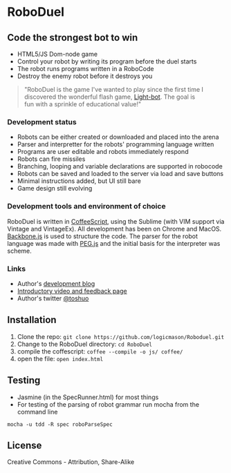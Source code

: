 RoboDuel
=========

Code the strongest bot to win
---

  - HTML5/JS Dom-node game
  - Control your robot by writing its program before the duel starts
  - The robot runs programs written in a RoboCode
  - Destroy the enemy robot before it destroys you

    
>"RoboDuel is the game I've wanted to play since the first time I  
discovered the wonderful flash game, [Light-bot].  The goal is  
fun with a sprinkle of educational value!"


### Development status
  - Robots can be either created or downloaded and placed into the arena
  - Parser and interpretter for the robots' programming language written
  - Programs are user editable and robots immediately respond
  - Robots can fire missiles
  - Branching, looping and variable declarations are supported in robocode
  - Robots can be saved and loaded to the server via load and save buttons
  - Minimal instructions added, but UI still bare
  - Game design still evolving


### Development tools and environment of choice
RoboDuel is written in [CoffeeScript], using the Sublime (with VIM support via Vintage and VintageEx).  All development has been on Chrome and MacOS.  [Backbone.js] is used to structure the code.  The parser for the robot language was made with [PEG.js] and the initial basis for the interpreter was scheme.

### Links
 - Author's [development blog]
 - [Introductory video and feedback page]
 - Author's twitter [@toshuo]


Installation
--------------

1. Clone the repo: `git clone https://github.com/logicmason/Roboduel.git`
2. Change to the RoboDuel directory: `cd RoboDuel`
3. compile the coffescript:
`coffee --compile -o js/ coffee/`
4. open the file: `open index.html`

Testing
-------
 - Jasmine (in the SpecRunner.html) for most things
 - For testing of the parsing of robot grammar run mocha from the command line

`mocha -u tdd -R spec roboParseSpec`


License
-

Creative Commons - Attribution, Share-Alike
  
  [Light-bot]: http://www.kongregate.com/games/Coolio_Niato/light-bot
  [development blog]: http://logicmason.com/
  [Introductory video and feedback page]: http://logicmason.com/2013/hack-reactor-diaries-3-roboduel-with-backbone-and-coffeescript/
  [CoffeeScript]: http://coffeescript.org/
  [Backbone.js]: http://backbonejs.org/
  [PEG.js]: http://pegjs.majda.cz/
  [@toshuo]: http://twitter.com/toshuo